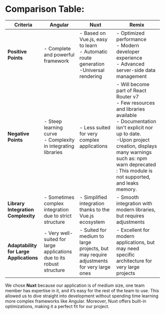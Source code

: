 # Comparison Table:

| **Criteria**                            | **Angular**                                    | **Nuxt**                                          | **Remix**                                      |
|-----------------------------------------|-----------------------------------------------|---------------------------------------------------|------------------------------------------------|
| **Positive Points**                     | - Complete and powerful framework             | - Based on Vue.js, easy to learn<br>- Automatic route generation<br>-Universal rendering | - Optimized performance<br>- Modern developer experience<br>- Advanced server-side data management |
| **Negative Points**                     | - Steep learning curve<br>- Complexity in integrating libraries | - Less suited for very complex applications | - Will become part of React Router v7<br>- Few resources and libraries available<br>- Documentation isn't explicit nor up to date.<br>-Upon project creation, displays many warnings such as: npm warn deprecated <ex>: This module is not supported, and leaks memory. |
| **Library Integration Complexity**      | - Sometimes complex integration due to strict structure | - Simplified integration thanks to the Vue.js ecosystem | - Smooth integration with modern libraries, but requires adjustments |
| **Adaptability for Large Applications** | - Very well-suited for large applications due to its robust structure | - Suited for medium to large projects, but may require adjustments for very large ones | - Excellent for modern applications, but may need specific architecture for very large projects |

We chose **Nuxt** because our application is of medium size, one team member has expertise in it, and it’s easy for the rest of the team to use. This allowed us to dive straight into development without spending time learning more complex frameworks like Angular. Moreover, Nuxt offers built-in optimizations, making it a perfect fit for our project.
